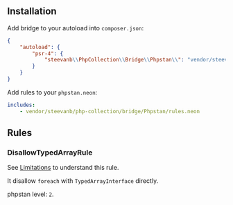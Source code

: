 ## Installation

Add bridge to your autoload into `composer.json`:
```json
{
    "autoload": {
        "psr-4": {
            "steevanb\\PhpCollection\\Bridge\\Phpstan\\": "vendor/steevanb/php-collection/bridge/Phpstan/src"
        }
    }
}
```

Add rules to your `phpstan.neon`:
```yaml
includes:
    - vendor/steevanb/php-collection/bridge/Phpstan/rules.neon
```

## Rules

### DisallowTypedArrayRule

See [Limitations](Limitations.md) to understand this rule.

It disallow `foreach` with `TypedArrayInterface` directly.

phpstan level: `2`.
